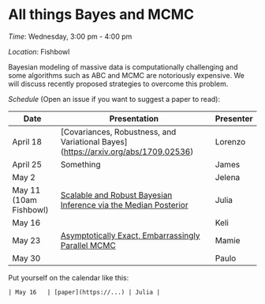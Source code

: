 # All things Bayes and MCMC
*Time*: Wednesday, 3:00 pm - 4:00 pm

*Location*: Fishbowl

Bayesian modeling of massive data is computationally challenging and some algorithms such as ABC and MCMC are notoriously expensive. We will discuss recently proposed strategies to overcome this problem.   

*Schedule* (Open an issue if you want to suggest a paper to read):

| Date | Presentation | Presenter |
|------|--------------|-----------|
| April 18 | [Covariances, Robustness, and Variational Bayes] (https://arxiv.org/abs/1709.02536) | Lorenzo |
| April 25 | Something | James |
| May 2 | |Jelena  |
|May 11 (10am Fishbowl)|[Scalable and Robust Bayesian Inference via the Median Posterior](http://proceedings.mlr.press/v32/minsker14.pdf)| Julia|
|May 16| |Keli|
|May 23| [Asymptotically Exact, Embarrassingly Parallel MCMC](http://repository.cmu.edu/cgi/viewcontent.cgi?article=1144&context=machine_learning)| Mamie|
|May 30| |Paulo |

Put yourself on the calendar like this:
```
| May 16   | [paper](https://...) | Julia |
